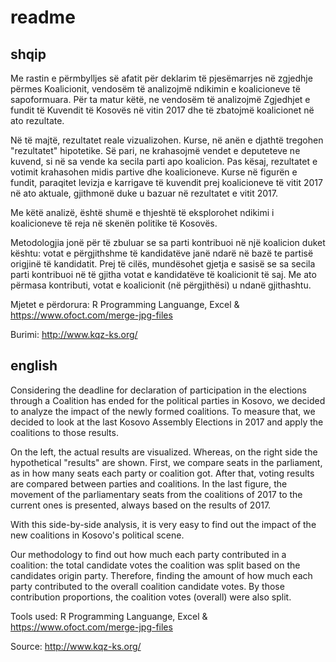 # readme

## shqip

Me rastin e përmbylljes së afatit për deklarim të pjesëmarrjes në zgjedhje përmes Koalicionit, vendosëm të analizojmë ndikimin e koalicioneve të sapoformuara. Për ta matur këtë, ne vendosëm të analizojmë Zgjedhjet e fundit të Kuvendit të Kosovës në vitin 2017 dhe të zbatojmë koalicionet në ato rezultate.

Në të majtë, rezultatet reale vizualizohen. Kurse, në anën e djathtë tregohen "rezultatet" hipotetike. Së pari, ne krahasojmë vendet e deputeteve ne kuvend, si në sa vende ka secila parti apo koalicion. Pas kësaj, rezultatet e votimit krahasohen midis partive dhe koalicioneve. Kurse në figurën e fundit, paraqitet levizja e karrigave të kuvendit prej koalicioneve të vitit 2017 në ato aktuale, gjithmonë duke u bazuar në rezultatet e vitit 2017.

Me këtë analizë, është shumë e thjeshtë të eksplorohet ndikimi i koalicioneve të reja në skenën politike të Kosovës.

Metodologjia jonë për të zbuluar se sa parti kontribuoi në një koalicion duket kështu: votat e përgjithshme të kandidatëve janë ndarë në bazë te partisë origjinë të kandidatit. Prej të cilës, mundësohet gjetja e sasisë se sa secila parti kontribuoi në të gjitha votat e kandidatëve të koalicionit të saj. Me ato përmasa kontributi, votat e koalicionit (në përgjithësi) u ndanë gjithashtu.

Mjetet e përdorura: R Programming Languange, Excel & https://www.ofoct.com/merge-jpg-files

Burimi: http://www.kqz-ks.org/

## english

Considering the deadline for declaration of participation in the elections through a Coalition has ended for the political parties in Kosovo, we decided to analyze the impact of the newly formed coalitions. To measure that, we decided to look at the last Kosovo Assembly Elections in 2017 and apply the coalitions to those results.

On the left, the actual results are visualized. Whereas, on the right side the hypothetical "results" are shown. First, we compare seats in the parliament, as in how many seats each party or coalition got. After that, voting results are compared between parties and coalitions. In the last figure, the movement of the parliamentary seats from the coalitions of 2017 to the current ones is presented, always based on the results of 2017. 

With this side-by-side analysis, it is very easy to find out the impact of the new coalitions in Kosovo's political scene.

Our methodology to find out how much each party contributed in a coalition: the total candidate votes the coalition was split based on the candidates origin party. Therefore, finding the amount of how much each party contributed to the overall coalition candidate votes. By those contribution proportions, the coalition votes (overall) were also split.  

Tools used: R Programming Languange, Excel & https://www.ofoct.com/merge-jpg-files

Source: http://www.kqz-ks.org/